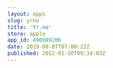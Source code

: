 ```yaml
---
layout: apps
slug: yrno
title: 'Yr.no'
store: apple
app_id: 490989206
date: 2019-08-07T07:00:22Z
published: 2012-01-10T09:34:03Z
---
```

